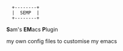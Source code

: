       +--------+
      |  SEMP  |
      +--------+

**S**am's **EM**acs **P**lugin

my own config files to customise my emacs